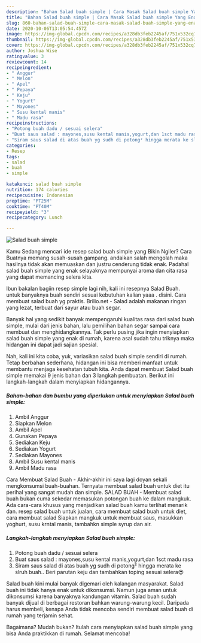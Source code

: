 ```yaml
---
description: "Bahan Salad buah simple | Cara Masak Salad buah simple Yang Enak Dan Mudah"
title: "Bahan Salad buah simple | Cara Masak Salad buah simple Yang Enak Dan Mudah"
slug: 860-bahan-salad-buah-simple-cara-masak-salad-buah-simple-yang-enak-dan-mudah
date: 2020-10-06T13:05:54.457Z
image: https://img-global.cpcdn.com/recipes/a328db3feb2245af/751x532cq70/salad-buah-simple-foto-resep-utama.jpg
thumbnail: https://img-global.cpcdn.com/recipes/a328db3feb2245af/751x532cq70/salad-buah-simple-foto-resep-utama.jpg
cover: https://img-global.cpcdn.com/recipes/a328db3feb2245af/751x532cq70/salad-buah-simple-foto-resep-utama.jpg
author: Joshua Wise
ratingvalue: 3
reviewcount: 14
recipeingredient:
- " Anggur"
- " Melon"
- " Apel"
- " Pepaya"
- " Keju"
- " Yogurt"
- " Mayones"
- " Susu kental manis"
- " Madu rasa"
recipeinstructions:
- "Potong buah dadu / sesuai selera"
- "Buat saus salad : mayones,susu kental manis,yogurt,dan 1sct madu rasa"
- "Siram saus salad di atas buah yg sudh di potong² hingga merata ke slruh buah.. Beri parutan keju dan tambahkan toping sesuai selera😍"
categories:
- Resep
tags:
- salad
- buah
- simple

katakunci: salad buah simple 
nutrition: 174 calories
recipecuisine: Indonesian
preptime: "PT25M"
cooktime: "PT40M"
recipeyield: "3"
recipecategory: Lunch

---
```



![Salad buah simple](https://img-global.cpcdn.com/recipes/a328db3feb2245af/751x532cq70/salad-buah-simple-foto-resep-utama.jpg)

Kamu Sedang mencari ide resep salad buah simple yang Bikin Ngiler? Cara Buatnya memang susah-susah gampang. andaikan salah mengolah maka hasilnya tidak akan memuaskan dan justru cenderung tidak enak. Padahal salad buah simple yang enak selayaknya mempunyai aroma dan cita rasa yang dapat memancing selera kita.

Ibun bakalan bagiin resep simple lagi nih, kali ini resepnya Salad Buah. untuk banyaknya buah sendiri sesuai kebutuhan kalian yaaa . disini. Cara membuat salad buah yg praktis. Brilio.net - Salad adalah makanan ringan yang lezat, terbuat dari sayur atau buah segar.

Banyak hal yang sedikit banyak mempengaruhi kualitas rasa dari salad buah simple, mulai dari jenis bahan, lalu pemilihan bahan segar sampai cara membuat dan menghidangkannya. Tak perlu pusing jika ingin menyiapkan salad buah simple yang enak di rumah, karena asal sudah tahu triknya maka hidangan ini dapat jadi sajian spesial.


Nah, kali ini kita coba, yuk, variasikan salad buah simple sendiri di rumah. Tetap berbahan sederhana, hidangan ini bisa memberi manfaat untuk membantu menjaga kesehatan tubuh kita. Anda dapat membuat Salad buah simple memakai 9 jenis bahan dan 3 langkah pembuatan. Berikut ini langkah-langkah dalam menyiapkan hidangannya.

<!--inarticleads1-->

##### Bahan-bahan dan bumbu yang diperlukan untuk menyiapkan Salad buah simple:

1. Ambil  Anggur
1. Siapkan  Melon
1. Ambil  Apel
1. Gunakan  Pepaya
1. Sediakan  Keju
1. Sediakan  Yogurt
1. Sediakan  Mayones
1. Ambil  Susu kental manis
1. Ambil  Madu rasa


Cara Membuat Salad Buah - Akhir-akhir ini saya lagi doyan sekali mengkonsumsi buah-buahan. Ternyata membuat salad buah untuk diet itu perihal yang sangat mudah dan simple. SALAD BUAH - Membuat salad buah bukan cuma sekedar memasukan potongan buah ke dalam mangkuk. Ada cara-cara khusus yang menjadikan salad buah kamu terlihat menarik dan. resep salad buah untuk jualan, cara membuat salad buah untuk diet, cara membuat salad Siapkan mangkuk untuk membuat saus, masukkan yoghurt, susu krntal manis, tambahkn simple syrup dan air. 

<!--inarticleads2-->

##### Langkah-langkah menyiapkan Salad buah simple:

1. Potong buah dadu / sesuai selera
1. Buat saus salad : mayones,susu kental manis,yogurt,dan 1sct madu rasa
1. Siram saus salad di atas buah yg sudh di potong² hingga merata ke slruh buah.. Beri parutan keju dan tambahkan toping sesuai selera😍


Salad buah kini mulai banyak digemari oleh kalangan masyarakat. Salad buah ini tidak hanya enak untuk dikonsumsi. Namun juga aman untuk dikonsumsi karena banyaknya kandungan vitamin. Salad buah sudah banyak dijual di berbagai restoran bahkan warung-warung kecil. Daripada harus membeli, kenapa Anda tidak mencoba sendiri membuat salad buah di rumah yang terjamin sehat. 

Bagaimana? Mudah bukan? Itulah cara menyiapkan salad buah simple yang bisa Anda praktikkan di rumah. Selamat mencoba!
